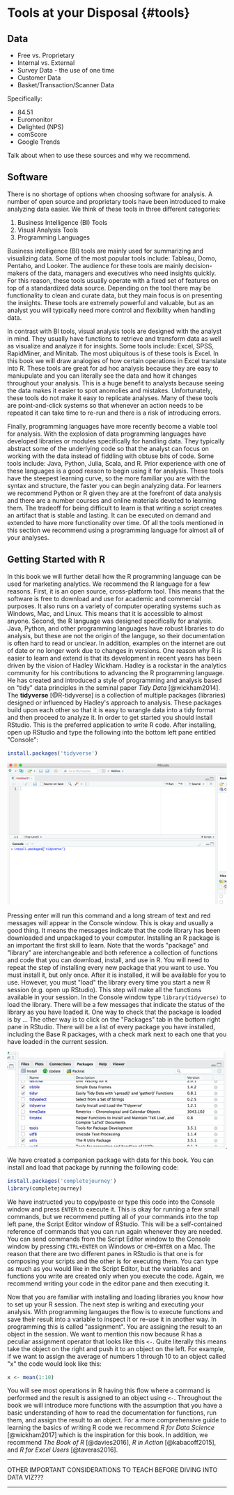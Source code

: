 
# Tools at your Disposal {#tools}

## Data

 - Free vs. Proprietary
 - Internal vs. External
 - Survey Data - the use of one time
 - Customer Data
 - Basket/Transaction/Scanner Data

Specifically:  

 - 84.51
 - Euromonitor
 - Delighted (NPS)
 - comScore
 - Google Trends
 
Talk about when to use these sources and why we recommend.

## Software

There is no shortage of options when choosing software for analysis. A number of
open source and proprietary tools have been introduced to make analyzing data easier. 
We think of these tools in three different categories:  

  1. Business Intelligence (BI) Tools
  2. Visual Analysis Tools
  3. Programming Languages  

Business intelligence (BI) tools are mainly used for summarizing and visualizing 
data. Some of the most popular tools include: Tableau, Domo, Pentaho, and Looker. 
The audience for these tools are mainly decision-makers of the data, managers and 
executives who need insights quickly. For this reason, these tools usually operate 
with a fixed set of features on top of a standardized data source. Depending on the 
tool there may be functionality to clean and curate data, but they main focus is on 
presenting the insights. These tools are extremely powerful and valuable, but as an 
analyst you will typically need more control and flexibility when handling data.  

In contrast with BI tools, visual analysis tools are designed with the analyst in mind. 
They usually have functions to retrieve and transform data as well as visualize and 
analyze it for insights. Some tools include: Excel, SPSS, RapidMiner, and Minitab. 
The most ubiquitous is of these tools is Excel. In this book we will draw analogies 
of how certain operations in Excel translate into R. These tools are great for ad hoc 
analysis because they are easy to maniupulate and you can literally see the data 
and how it changes throughout your analysis. This is a huge benefit to analysts 
because seeing the data makes it easier to spot anomolies and mistakes. Unfortunately, 
these tools do not make it easy to replicate analyses. Many of these tools are point-and-click 
systems so that whenever an action needs to be repeated it can take time to re-run and 
there is a risk of introducing errors.  

Finally, programming languages have more recently become a viable tool for analysis. 
With the explosion of data programming languages have developed libraries or modules 
specifically for handling data. They typically abstract some of the underlying code so 
that the analyst can focus on working with the data instead of fiddling with obtuse 
bits of code. Some tools include: Java, Python, Julia, Scala, and R. Prior experience 
with one of these languages is a good reason to begin using it for analysis. These 
tools have the steepest learning curve, so the more familiar you are with the syntax 
and structure, the faster you can begin analyzing data. For learners we recommend 
Python or R given they are at the forefront of data analysis and there are a number 
courses and online materials devoted to learning them. The tradeoff for being difficult 
to learn is that writing a script creates an artifact that is stable and lasting. It 
can be executed on demand and extended to have more functionality over time. Of all 
the tools mentioned in this section we recommend using a programming language for 
almost all of your analyses.  

## Getting Started with R

In this book we will further detail how the R programming language can be used for 
marketing analytics. We recommend the R language for a few reasons. First, it is 
an open source, cross-platform tool. This means that the software is free to download 
and use for academic and commercial purposes. It also runs on a variety of computer 
operating systems such as Windows, Mac, and Linux. This means that it is accessible 
to almost anyone. Second, the R language was designed specifically for analysis. 
Java, Python, and other programming languages have robust libraries to do analysis, 
but these are not the origin of the languge, so their documentation is often hard to 
read or unclear. In addition, examples on the internet are out of date or no longer 
work due to changes in versions. One reason why R is easier to learn and extend is 
that its development in recent years has been driven by the vision of Hadley Wickham. 
Hadley is a rockstar in the analytics community for his contributions to advancing 
the R programming language. He has created and introduced a style of programming and 
analysis based on "tidy" data principles in the seminal paper *Tidy Data* [@wickham2014]. 
The **tidyverse** [@R-tidyverse] is a collection of multiple packages (libraries) designed 
or influenced by Hadley's approach to analysis. These packages build upon each other 
so that it is easy to wrangle data into a tidy format and then proceed to analyze it. 
In order to get started you should install RStudio. This is the preferred application 
to write R code. After installing, open up RStudio and type the following into the 
bottom left pane entitled "Console":


```r
install.packages('tidyverse')
```

![](images/ch2-installing-tidyverse.png)

Pressing enter will run this command and a long stream of text and red messages 
will appear in the Console window. This is okay and usually a good thing. It means 
the messages indicate that the code library has been downloaded and unpackaged to 
your computer. Installing an R package is an important the first skill to learn. 
Note that the words "package" and "library" are interchangeable and both reference 
a collection of functions and code that you can download, install, and use in R. 
You will need to repeat the step of installing every new package that you want to use. 
You must install it, but only once. After it is installed, it will be available for 
you to use. However, you must "load" the library every time you start a new R session 
(e.g. open up RStudio). This step will make all the functions available in your session. 
In the Console window type `library(tidyverse)` to load the library. There will 
be a few messages that indicate the status of the library as you have loaded it. 
One way to check that the package is loaded is by ... The other way is to click 
on the "Packages" tab in the bottom right pane in RStudio. There will be a list 
of every package you have installed, including the Base R packages, with a check 
mark next to each one that you have loaded in the current session.

![](images/ch2-package-loaded.png)

We have created a companion package with data for this book. You can install and 
load that package by running the following code: 


```r
install.packages('completejourney')
library(completejourney)
```

We have instructed you to copy/paste or type this code into the Console window 
and press `ENTER` to execute it. This is okay for running a few small commands, 
but we recommend putting all of your commands into the top left pane, the Script Editor 
window of RStudio. This will be a self-contained reference of commands that you can 
run again whenever they are needed. You can send commands from the Script Editor 
window to the Console window by pressing `CTRL+ENTER` on Windows or `CMD+ENTER` 
on a Mac. The reason that there are two different panes in RStudio is that one 
is for composing your scripts and the other is for executing them. You can type 
as much as you would like in the Script Editor, but the variables and functions 
you write are created only when you execute the code. Again, we recommend writing 
your code in the editor pane and then executing it.

Now that you are familiar with installing and loading libraries you know how to 
set up your R session. The next step is writing and executing your analysis. With 
programming langauges the flow is to execute functions and save their result into 
a variable to inspect it or re-use it in another way. In programming this is called 
"assignment". You are assigning the result to an object in the session. We want to 
mention this now because R has a peculiar assignment operator that looks like this `<-`. 
Quite literally this means take the object on the right and push it to an object 
on the left. For example, if we want to assign the average of numbers 1 through 10 
to an object called "x" the code would look like this: 


```r
x <- mean(1:10)
```

You will see most operations in R having this flow where a command is performed 
and the result is assigned to an object using `<-`. Throughout the book we will 
introduce more functions with the assumption that you have a basic understanding 
of how to read the documentation for functions, run them, and assign the result 
to an object. For a more comprehensive guide to learning the basics of writing R 
code we recommend *R for Data Science* [@wickham2017] which is the inspiration for 
this book. In addition, we recommend *The Book of R* [@davies2016], *R in Action* 
[@kabacoff2015], and *R for Excel Users* [@taveras2016].

**** 
OTHER IMPORTANT CONSIDERATIONS TO TEACH BEFORE DIVING INTO DATA VIZ???
****
